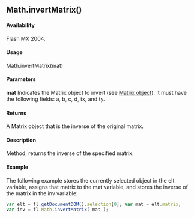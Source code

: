 ## Math.invertMatrix()

#### Availability

Flash MX 2004.

#### Usage

Math.invertMatrix(mat)

#### Parameters

**mat** Indicates the Matrix object to invert (see [Matrix object](../Matrix_object/matrix_summary.md)). It must have the following fields: a, b, c, d, tx, and ty.

#### Returns

A Matrix object that is the inverse of the original matrix.

#### Description

Method; returns the inverse of the specified matrix.

#### Example

The following example stores the currently selected object in the elt variable, assigns that matrix to the mat variable, and stores the inverse of the matrix in the inv variable:

```javascript
var elt = fl.getDocumentDOM().selection[0]; var mat = elt.matrix;
var inv = fl.Math.invertMatrix( mat );

```
